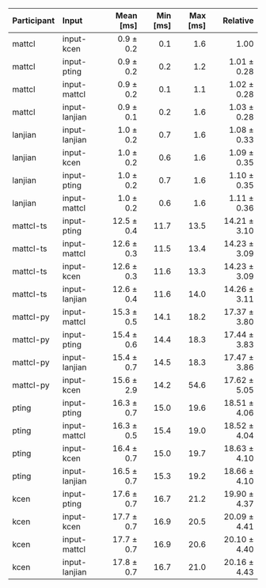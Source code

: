 | Participant | Input | Mean [ms] | Min [ms] | Max [ms] | Relative |
|:---|:---|---:|---:|---:|---:|
| mattcl | input-kcen | 0.9 ± 0.2 | 0.1 | 1.6 | 1.00 |
| mattcl | input-pting | 0.9 ± 0.2 | 0.2 | 1.2 | 1.01 ± 0.28 |
| mattcl | input-mattcl | 0.9 ± 0.2 | 0.1 | 1.1 | 1.02 ± 0.28 |
| mattcl | input-lanjian | 0.9 ± 0.1 | 0.2 | 1.6 | 1.03 ± 0.28 |
| lanjian | input-lanjian | 1.0 ± 0.2 | 0.7 | 1.6 | 1.08 ± 0.33 |
| lanjian | input-kcen | 1.0 ± 0.2 | 0.6 | 1.6 | 1.09 ± 0.35 |
| lanjian | input-pting | 1.0 ± 0.2 | 0.7 | 1.6 | 1.10 ± 0.35 |
| lanjian | input-mattcl | 1.0 ± 0.2 | 0.6 | 1.6 | 1.11 ± 0.36 |
| mattcl-ts | input-pting | 12.5 ± 0.4 | 11.7 | 13.5 | 14.21 ± 3.10 |
| mattcl-ts | input-mattcl | 12.6 ± 0.3 | 11.5 | 13.4 | 14.23 ± 3.09 |
| mattcl-ts | input-kcen | 12.6 ± 0.3 | 11.6 | 13.3 | 14.23 ± 3.09 |
| mattcl-ts | input-lanjian | 12.6 ± 0.4 | 11.6 | 14.0 | 14.26 ± 3.11 |
| mattcl-py | input-mattcl | 15.3 ± 0.5 | 14.1 | 18.2 | 17.37 ± 3.80 |
| mattcl-py | input-pting | 15.4 ± 0.6 | 14.4 | 18.3 | 17.44 ± 3.83 |
| mattcl-py | input-lanjian | 15.4 ± 0.7 | 14.5 | 18.3 | 17.47 ± 3.86 |
| mattcl-py | input-kcen | 15.6 ± 2.9 | 14.2 | 54.6 | 17.62 ± 5.05 |
| pting | input-pting | 16.3 ± 0.7 | 15.0 | 19.6 | 18.51 ± 4.06 |
| pting | input-mattcl | 16.3 ± 0.5 | 15.4 | 19.0 | 18.52 ± 4.04 |
| pting | input-kcen | 16.4 ± 0.7 | 15.0 | 19.7 | 18.63 ± 4.10 |
| pting | input-lanjian | 16.5 ± 0.7 | 15.3 | 19.2 | 18.66 ± 4.10 |
| kcen | input-pting | 17.6 ± 0.7 | 16.7 | 21.2 | 19.90 ± 4.37 |
| kcen | input-kcen | 17.7 ± 0.7 | 16.9 | 20.5 | 20.09 ± 4.41 |
| kcen | input-mattcl | 17.7 ± 0.7 | 16.9 | 20.6 | 20.10 ± 4.40 |
| kcen | input-lanjian | 17.8 ± 0.7 | 16.7 | 21.0 | 20.16 ± 4.43 |
